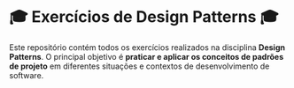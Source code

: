 # :mortar_board: **Exercícios de Design Patterns** :mortar_board:

Este repositório contém todos os exercícios realizados na disciplina **Design Patterns**. O principal objetivo é **praticar e aplicar os conceitos de padrões de projeto** em diferentes situações e contextos de desenvolvimento de software.
